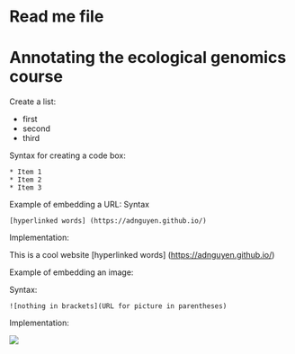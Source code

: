 # Read me file

# Annotating the ecological genomics course

Create a list:    
* first   
* second   
* third   

Syntax for creating a code box:

```
* Item 1   
* Item 2   
* Item 3   
```

Example of embedding a URL:
Syntax
```
[hyperlinked words] (https://adnguyen.github.io/)
```

Implementation:

This is a cool website [hyperlinked words] (https://adnguyen.github.io/)

Example of embedding an image: 

Syntax: 

```
![nothing in brackets](URL for picture in parentheses)

```

Implementation: 

![](https://cloud.githubusercontent.com/assets/22100529/22071617/b5cb39e4-dd6d-11e6-8db9-1236794ac972.jpg)

